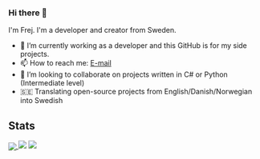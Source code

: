 ### Hi there 👋

I'm Frej. I'm a developer and creator from Sweden.

- 🔭 I’m currently working as a developer and this GitHub is for my side projects.
- 📫 How to reach me: [E-mail](mailto:frej.bjornsson@protonmail.com)
- 👯 I’m looking to collaborate on projects written in C# or Python (Intermediate level)
- 🇸🇪 Translating open-source projects from English/Danish/Norwegian into Swedish

## Stats
<a href="https://github.com/FrejBjornsson">
  <img align="center" src="https://github-readme-stats.vercel.app/api/top-langs/?username=FrejBjornsson&show_icons=true&theme=radical&layout=compact" />
</a>
<img src="https://github-readme-stats.vercel.app/api?username=FrejBjornsson&show_icons=true&theme=radical&layout=compact"/>
<img src="https://github-readme-streak-stats.herokuapp.com/?user=FrejBjornsson"/>
